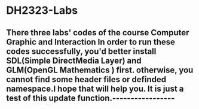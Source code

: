 # DH2323-Labs
There three labs' codes of the course Computer Graphic and Interaction
In order to run these codes successfully, you'd better install SDL(Simple DirectMedia Layer) and GLM(OpenGL Mathematics ) first. otherwise, you cannot find some header files or definded namespace.I hope that will help you.
It is just a test of this update function.-----------------
----------------------
